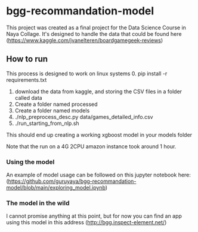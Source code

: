 # bgg-recommandation-model
This project was created as a final project for the Data Science Course in Naya Collage. It's designed to handle the data that could be found here
(https://www.kaggle.com/jvanelteren/boardgamegeek-reviews)

## How to run
This process is designed to work on linux systems
0. pip install -r requirements.txt
1. download the data from kaggle, and storing the CSV files in a folder called data
2. Create a folder named processed
3. Create a folder named models
4. ./nlp_preprocess_desc.py data/games_detailed_info.csv
5. ./run_starting_from_nlp.sh

This should end up creating a working xgboost model in your models folder

Note that the run on a 4G 2CPU amazon instance took around 1 hour. 

### Using the model
An example of model usage can be followed on this jupyter notebook here:
(https://github.com/guruyaya/bgg-recommandation-model/blob/main/exploring_model.ipynb)

### The model in the wild
I cannot promise anything at this point, but for now you can find an app using this model in this address
(http://bgg.inspect-element.net/)
